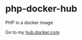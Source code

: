 # php-docker-hub
PHP in a docker image

Go to my [hub.docker.com](https://hub.docker.com/r/marekfilip/php)
